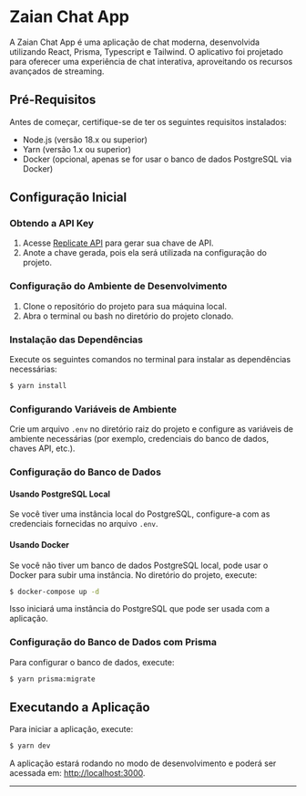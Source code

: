 # Zaian Chat App

A Zaian Chat App é uma aplicação de chat moderna, desenvolvida utilizando React, Prisma, Typescript e Tailwind. O aplicativo foi projetado para oferecer uma experiência de chat interativa, aproveitando os recursos avançados de streaming.

## Pré-Requisitos

Antes de começar, certifique-se de ter os seguintes requisitos instalados:
- Node.js (versão 18.x ou superior)
- Yarn (versão 1.x ou superior)
- Docker (opcional, apenas se for usar o banco de dados PostgreSQL via Docker)

## Configuração Inicial

### Obtendo a API Key

1. Acesse [Replicate API](https://replicate.com/account/api-tokens) para gerar sua chave de API.
2. Anote a chave gerada, pois ela será utilizada na configuração do projeto.

### Configuração do Ambiente de Desenvolvimento

1. Clone o repositório do projeto para sua máquina local.
2. Abra o terminal ou bash no diretório do projeto clonado.

### Instalação das Dependências

Execute os seguintes comandos no terminal para instalar as dependências necessárias:

```bash
$ yarn install
```

### Configurando Variáveis de Ambiente

Crie um arquivo `.env` no diretório raiz do projeto e configure as variáveis de ambiente necessárias (por exemplo, credenciais do banco de dados, chaves API, etc.).

### Configuração do Banco de Dados

#### Usando PostgreSQL Local

Se você tiver uma instância local do PostgreSQL, configure-a com as credenciais fornecidas no arquivo `.env`.

#### Usando Docker

Se você não tiver um banco de dados PostgreSQL local, pode usar o Docker para subir uma instância. No diretório do projeto, execute:

```bash
$ docker-compose up -d
```

Isso iniciará uma instância do PostgreSQL que pode ser usada com a aplicação.

### Configuração do Banco de Dados com Prisma

Para configurar o banco de dados, execute:

```bash
$ yarn prisma:migrate
```

## Executando a Aplicação

Para iniciar a aplicação, execute:

```bash
$ yarn dev
```

A aplicação estará rodando no modo de desenvolvimento e poderá ser acessada em: [http://localhost:3000](http://localhost:3000).

---